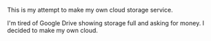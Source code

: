 This is my attempt to make my own cloud storage service.

I'm tired of Google Drive showing storage full and asking for money. I decided to make my own cloud.
